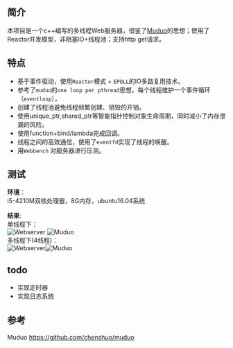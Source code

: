 ## 简介
本项目是一个c++编写的多线程Web服务器，借鉴了[Muduo](https://github.com/chenshuo/muduo)的思想；使用了Reactor并发模型，非阻塞IO+线程池；支持http get请求。

## 特点

- 基于事件驱动，使用`Reactor`模式 + `EPOLL`的IO多路复用技术。
- 参考了`muduo`的`one loop per pthread`思想，每个线程维护一个事件循环（`eventloop`）， 
- 创建了线程池避免线程频繁创建、销毁的开销。
- 使用unique_ptr,shared_ptr等智能指针控制对象生命周期，同时减小了内存泄漏的风险。
- 使用function+bind/lambda完成回调。
- 线程之间的高效通信，使用了`eventfd`实现了线程的唤醒。
- 用`Webbench` 对服务器进行压测。

## 测试
**环境**：  
    i5-4210M双核处理器，8G内存，ubuntu16.04系统

**结果**:  
单线程下：  
![Webserver](https://github.com/hzhzhhz/Webserver/pic/single_web.png) ![Muduo](https://github.com/hzhzhhz/Webserver/pic/single_muduo.png)  
多线程下(4线程)：  
![Webserver](https://github.com/hzhzhhz/Webserver/pic/multi_web.png)![Muduo](https://github.com/hzhzhhz/Webserver/pic/multi_muduo.png)
## todo
- 实现定时器
- 实现日志系统

## 参考

Muduo https://github.com/chenshuo/muduo

